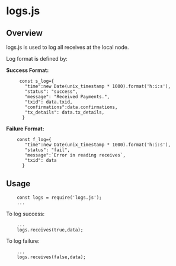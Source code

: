 # logs.js

## Overview

logs.js is used to log all receives at the local node.

Log format is defined by:

**Success Format:**

         const s_log={
           "time":new Date(unix_timestamp * 1000).format('h:i:s'),
           "status": "success",
           "message": "Received Payments.",
           "txid": data.txid,
           "confirmations":data.confirmations,
           "tx_details": data.tx_details,
          }

**Failure Format:**

        const f_log={
           "time":new Date(unix_timestamp * 1000).format('h:i:s'),
           "status": "fail",
           "message":`Error in reading receives`,
           "txid": data
          }

## Usage

        const logs = require('logs.js');
        ...

To log success:

        ...
        logs.receives(true,data);

To log failure:

        ...
        logs.receives(false,data);
